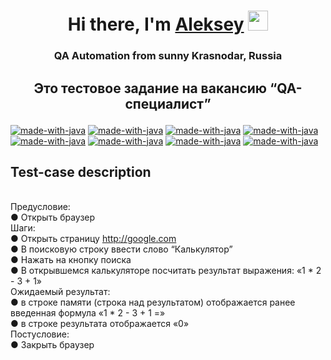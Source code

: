 <h1 align="center">Hi there, I'm <a href="https://career.habr.com/meshkov-aleksey6" target="_blank">Aleksey</a> 
<img src="https://github.com/blackcater/blackcater/raw/main/images/Hi.gif" height="32"/></h1>
<h3 align="center">QA Automation from sunny Krasnodar, Russia</h3>

<h2 align="center">

Это тестовое задание на вакансию “QA-специалист”

</h2>

[![made-with-java](https://img.shields.io/badge/Java-17-ff0000.svg)](https://www.java.com/)
[![made-with-java](https://img.shields.io/badge/Gradle-7.4-2626ae.svg)](https://gradle.org/)
[![made-with-java](https://img.shields.io/badge/JUnit5-5.8.2-cd4848.svg)](https://junit.org/)
[![made-with-java](https://img.shields.io/badge/Selenium-4.1.4-green.svg)](https://www.selenium.dev/)
[![made-with-java](https://img.shields.io/badge/WebDriverManager-5.1.1-green.svg)](https://bonigarcia.dev/webdrivermanager/)
[![made-with-java](https://img.shields.io/badge/AssertJ-3.22.0-edd9a6.svg)](https://assertj.github.io/doc/)
[![made-with-java](https://img.shields.io/badge/TypeSafe-3.22.0-b48484.svg)](https://github.com/lightbend/config)
[![made-with-java](https://img.shields.io/badge/Allure-2.17.3-bfbf32.svg)](https://docs.qameta.io/allure/)

## Test-case description

<br>Предусловие:
<br>● Открыть браузер
<br>Шаги:
<br>● Открыть страницу http://google.com
<br>● В поисковую строку ввести слово “Калькулятор”
<br>● Нажать на кнопку поиска
<br>● В открывшемся калькуляторе посчитать результат выражения: «1 * 2 - 3 + 1»
<br>Ожидаемый результат:
<br>● в строке памяти (строка над результатом) отображается ранее введенная формула «1 * 2 - 3 +
1 =»
<br>● в строке результата отображается «0»
<br>Постусловие:
<br>● Закрыть браузер